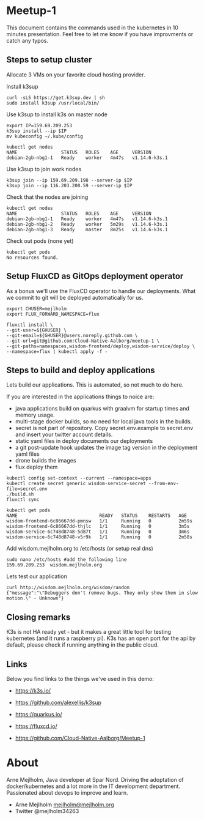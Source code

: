 # Meetup-1

This document contains the commands used in the kubernetes in 10 minutes presentation.
Feel free to let me know if you have improvments or catch any typos.

## Steps to setup cluster

Allocate 3 VMs on your favorite cloud hosting provider. 

Install k3sup

~~~Shell
curl -sLS https://get.k3sup.dev | sh
sudo install k3sup /usr/local/bin/
~~~

Use k3sup to install k3s on master node

~~~Shell
export IP=159.69.209.253
k3sup install --ip $IP
mv kubeconfig ~/.kube/config

kubectl get nodes
NAME                STATUS   ROLES    AGE     VERSION
debian-2gb-nbg1-1   Ready    worker   4m47s   v1.14.6-k3s.1
~~~

Use k3sup to join work nodes

~~~Shell
k3sup join --ip 159.69.209.198 --server-ip $IP
k3sup join --ip 116.203.200.59 --server-ip $IP
~~~

Check that the nodes are joining

~~~Shell
kubectl get nodes
NAME                STATUS   ROLES    AGE     VERSION
debian-2gb-nbg1-1   Ready    worker   4m47s   v1.14.6-k3s.1
debian-2gb-nbg1-2   Ready    worker   5m29s   v1.14.6-k3s.1
debian-2gb-nbg1-3   Ready    master   8m25s   v1.14.6-k3s.1
~~~

Check out pods (none yet)

~~~Shell
kubectl get pods
No resources found.
~~~


## Setup FluxCD as GitOps deployment operator

As a bonus we'll use the FluxCD operator to handle our deployments. What we commit to git will be deployed automatically for us. 

~~~Shell
export CHUSER=mejlholm
export FLUX_FORWARD_NAMESPACE=flux

fluxctl install \
--git-user=${GHUSER} \
--git-email=${GHUSER}@users.noreply.github.com \
--git-url=git@github.com:Cloud-Native-Aalborg/meetup-1 \
--git-paths=namespaces,wisdom-frontend/deploy,wisdom-service/deploy \
--namespace=flux | kubectl apply -f -
~~~

## Steps to build and deploy applications

Lets build our applications. This is automated, so not much to do here.

If you are interested in the applications things to noice are: 

 - java applications build on quarkus with graalvm for startup times and memory usage.
 - multi-stage docker builds, so no need for local java tools in the builds. 
 - secret is not part of repository. Copy secret.env.example to secret.env and insert your twitter account details. 
 - static yaml files in deploy documents our deployments
 - a git post-update hook updates the image tag version in the deployment yaml files
 - drone builds the images
 - flux deploy them

~~~Shell
kubectl config set-context --current --namespace=apps
kubectl create secret generic wisdom-service-secret --from-env-file=secret.env
./build.sh
fluxctl sync

kubectl get pods
NAME                              READY   STATUS    RESTARTS   AGE
wisdom-frontend-6c86667dd-pmnsw   1/1     Running   0          2m59s
wisdom-frontend-6c86667dd-thjlc   1/1     Running   0          3m5s
wisdom-service-6c748d8748-5d87t   1/1     Running   0          3m6s
wisdom-service-6c748d8748-v5r9k   1/1     Running   0          2m58s
~~~

Add wisdom.mejlholm.org to /etc/hosts (or setup real dns)

~~~Shell
sudo nano /etc/hosts #add the following line
159.69.209.253  wisdom.mejlholm.org
~~~

Lets test our application

~~~Shell
curl http://wisdom.mejlholm.org/wisdom/random
{"message":"\"Debuggers don't remove bugs. They only show them in slow motion.\" - Unknown"}
~~~


## Closing remarks
K3s is not HA ready yet - but it makes a great little tool for testing kubernetes (and it runs a raspberry pi).
K3s has an open port for the api by default, please check if running anything in the public cloud. 


## Links
Below you find links to the things we've used in this demo:

- https://k3s.io/

- https://github.com/alexellis/k3sup

- https://quarkus.io/

- https://fluxcd.io/

- https://github.com/Cloud-Native-Aalborg/Meetup-1



# About
Arne Mejlholm, Java developer at Spar Nord. Driving the adoptation of docker/kubernetes and a lot more 
in the IT development department. Passionated about devops to improve and learn.

- Arne Mejlholm mejlholm@mejlholm.org
- Twitter @mejlholm34263
